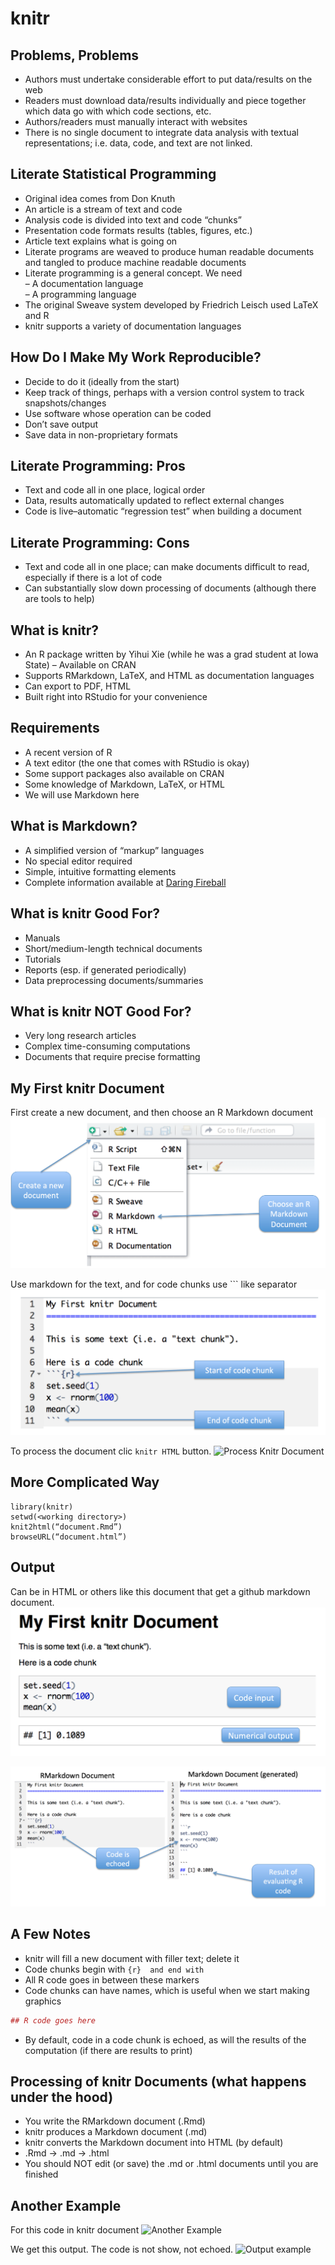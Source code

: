 knitr
================

## Problems, Problems

-   Authors must undertake considerable effort to put data/results on
    the web
-   Readers must download data/results individually and piece together
    which data go with which code sections, etc.
-   Authors/readers must manually interact with websites  
-   There is no single document to integrate data analysis with textual
    representations; i.e. data, code, and text are not linked.

## Literate Statistical Programming

-   Original idea comes from Don Knuth  
-   An article is a stream of text and code
-   Analysis code is divided into text and code “chunks”  
-   Presentation code formats results (tables, figures, etc.)  
-   Article text explains what is going on  
-   Literate programs are weaved to produce human readable documents and
    tangled to produce machine readable documents
-   Literate programming is a general concept. We need  
    – A documentation language  
    – A programming language  
-   The original Sweave system developed by Friedrich Leisch used LaTeX
    and R  
-   knitr supports a variety of documentation languages

## How Do I Make My Work Reproducible?

-   Decide to do it (ideally from the start)  
-   Keep track of things, perhaps with a version control system to track
    snapshots/changes  
-   Use software whose operation can be coded  
-   Don’t save output  
-   Save data in non-proprietary formats

## Literate Programming: Pros

-   Text and code all in one place, logical order  
-   Data, results automatically updated to reflect external changes
-   Code is live–automatic “regression test” when building a document

## Literate Programming: Cons

-   Text and code all in one place; can make documents difficult to
    read, especially if there is a lot of code  
-   Can substantially slow down processing of documents (although there
    are tools to help)

## What is knitr?

-   An R package written by Yihui Xie (while he was a grad student at
    Iowa State) – Available on CRAN  
-   Supports RMarkdown, LaTeX, and HTML as documentation languages  
-   Can export to PDF, HTML  
-   Built right into RStudio for your convenience

## Requirements

-   A recent version of R  
-   A text editor (the one that comes with RStudio is okay)  
-   Some support packages also available on CRAN  
-   Some knowledge of Markdown, LaTeX, or HTML  
-   We will use Markdown here

## What is Markdown?

-   A simplified version of “markup” languages  
-   No special editor required  
-   Simple, intuitive formatting elements  
-   Complete information available at [Daring
    Fireball](https://daringfireball.net/projects/markdown/basics)

## What is knitr Good For?

-   Manuals  
-   Short/medium-length technical documents  
-   Tutorials
-   Reports (esp. if generated periodically)  
-   Data preprocessing documents/summaries

## What is knitr NOT Good For?

-   Very long research articles  
-   Complex time-consuming computations  
-   Documents that require precise formatting

## My First knitr Document

First create a new document, and then choose an R Markdown document
![First Knitr Document](./images/first-knitr-document.png)

Use markdown for the text, and for code chunks use \`\`\` like separator
![Code Chunk](./images/code-chunk.png)

To process the document clic `knitr HTML` button. ![Process Knitr
Document](./images/process-knitr-document.png)

## More Complicated Way

    library(knitr)
    setwd(<working directory>)
    knit2html(“document.Rmd”)
    browseURL(“document.html”)

## Output

Can be in HTML or others like this document that get a github markdown
document. ![Output](./images/output.png)

![Markdown document](./images/markdown-document.png)

## A Few Notes

-   knitr will fill a new document with filler text; delete it  
-   Code chunks begin with `{r}  and end with`
-   All R code goes in between these markers
-   Code chunks can have names, which is useful when we start making
    graphics

``` r
## R code goes here
```

-   By default, code in a code chunk is echoed, as will the results of
    the computation (if there are results to print)

## Processing of knitr Documents (what happens under the hood)

-   You write the RMarkdown document (.Rmd)  
-   knitr produces a Markdown document (.md)  
-   knitr converts the Markdown document into HTML (by default)  
-   .Rmd -&gt; .md -&gt; .html  
-   You should NOT edit (or save) the .md or .html documents until you
    are finished

## Another Example

For this code in knitr document ![Another
Example](./images/another-example.png)

We get this output. The code is not show, not echoed. ![Output
example](./images/output-example.png)
